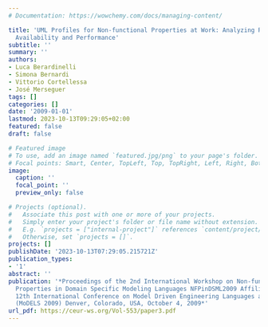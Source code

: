 ```yaml
---
# Documentation: https://wowchemy.com/docs/managing-content/

title: 'UML Profiles for Non-functional Properties at Work: Analyzing Reliability,
  Availability and Performance'
subtitle: ''
summary: ''
authors:
- Luca Berardinelli
- Simona Bernardi
- Vittorio Cortellessa
- José Merseguer
tags: []
categories: []
date: '2009-01-01'
lastmod: 2023-10-13T09:29:05+02:00
featured: false
draft: false

# Featured image
# To use, add an image named `featured.jpg/png` to your page's folder.
# Focal points: Smart, Center, TopLeft, Top, TopRight, Left, Right, BottomLeft, Bottom, BottomRight.
image:
  caption: ''
  focal_point: ''
  preview_only: false

# Projects (optional).
#   Associate this post with one or more of your projects.
#   Simply enter your project's folder or file name without extension.
#   E.g. `projects = ["internal-project"]` references `content/project/deep-learning/index.md`.
#   Otherwise, set `projects = []`.
projects: []
publishDate: '2023-10-13T07:29:05.215721Z'
publication_types:
- '1'
abstract: ''
publication: '*Proceedings of the 2nd International Workshop on Non-functional System
  Properties in Domain Specific Modeling Languages NFPinDSML2009 Affiliated with the
  12th International Conference on Model Driven Engineering Languages and Systems
  (MoDELS 2009) Denver, Colorado, USA, October 4, 2009*'
url_pdf: https://ceur-ws.org/Vol-553/paper3.pdf
---
```

